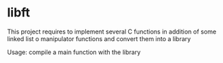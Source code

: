 # libft

This project requires to implement several C functions in addition of some linked list o manipulator functions and convert them into a library

Usage: compile a main function with the library